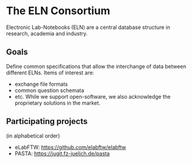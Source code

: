 # The ELN Consortium
Electronic Lab-Notebooks (ELN) are a central database structure in research, academia and industry. 

## Goals
Define common specifications that allow the interchange of data between different ELNs. Items of interest are:
- exchange file formats
- common question schemata
- etc.
While we support open-software, we also acknowledge the proprietary solutions in the market.

## Participating projects
(in alphabetical order)
- eLabFTW: https://github.com/elabftw/elabftw
- PASTA: https://jugit.fz-juelich.de/pasta
